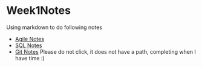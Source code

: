 # Week1Notes
Using markdown to do following notes
* [Agile Notes](https://github.com/ManhimYeung/Week1Notes/blob/master/AgileNotes/AGILE.md)
* [SQL Notes](https://github.com/ManhimYeung/Week1Notes/blob/master/SQLnotes/SQL.md)
* [Git Notes]() Please do not click, it does not have a path, completing when I have time :) 
